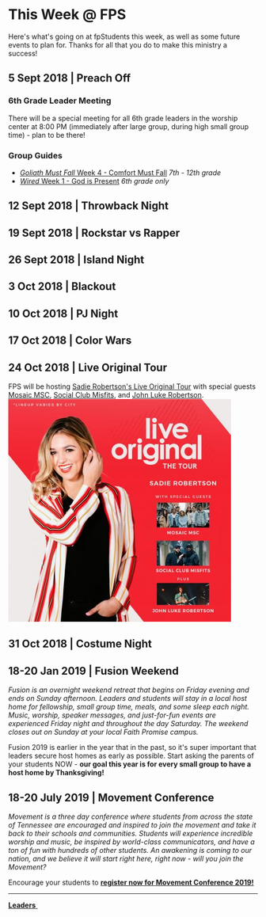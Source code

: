 # This Week @ FPS  
Here's what's going on at fpStudents this week, as well as some future events to plan for. Thanks for all that you do to make this ministry a success!  

## 5 Sept 2018 | Preach Off  

### 6th Grade Leader Meeting  
There will be a special meeting for all 6th grade leaders in the worship center at 8:00 PM (immediately after large group, during high small group time) - plan to be there!  

### Group Guides  
- [*Goliath Must Fall* Week 4 - Comfort Must Fall](guide.pdf) *7th - 12th grade*  
- [*Wired* Week 1 - God is Present](guide-6th.pdf) *6th grade only*  

## 12 Sept 2018 | Throwback Night  

## 19 Sept 2018 | Rockstar vs Rapper  

## 26 Sept 2018 | Island Night  

## 3 Oct 2018 | Blackout  

## 10 Oct 2018 | PJ Night  

## 17 Oct 2018 | Color Wars  

## 24 Oct 2018 | Live Original Tour  
FPS will be hosting [Sadie Robertson's Live Original Tour](https://liveoriginal.com/) with special guests [Mosaic MSC](https://www.mosaicmsc.com/), [Social Club Misfits](http://www.socialclubmisfits.com/), and [John Luke Robertson](http://duckcommander.com/meet-the-family/john-luke-robertson).  
![Sadie Robertson's Live Original Tour](liveoriginal.jpg)  

## 31 Oct 2018 | Costume Night  

## 18-20 Jan 2019 | Fusion Weekend   
*Fusion is an overnight weekend retreat that begins on Friday evening and ends on Sunday afternoon. Leaders and students will stay in a local host home for fellowship, small group time, meals, and some sleep each night. Music, worship, speaker messages, and just-for-fun events are experienced Friday night and throughout the day Saturday. The weekend closes out on Sunday at your local Faith Promise campus.*  

Fusion 2019 is earlier in the year that in the past, so it's super important that leaders secure host homes as early as possible. Start asking the parents of your students NOW - **our goal this year is for every small group to have a host home by Thanksgiving!**  

## 18-20 July 2019 | Movement Conference  
*Movement is a three day conference where students from across the state of Tennessee are encouraged and inspired to join the movement and take it back to their schools and communities. Students will experience incredible worship and music, be inspired by world-class communicators, and have a ton of fun with hundreds of other students. An awakening is coming to our nation, and we believe it will start right here, right now - will you join the Movement?*  

Encourage your students to [**register now for Movement Conference 2019!**](https://movementconf.com/)

<!--End of Markdown Content-->
<script src="scripts.js"></script>

<!--Bottom Page Nav Buttons-->
<hr>
<a class="btn btn-default btn-sm" href="/leaders" role="button"><b>Leaders</b>&nbsp;<i class="fa fa-arrow-right"></i></a>
